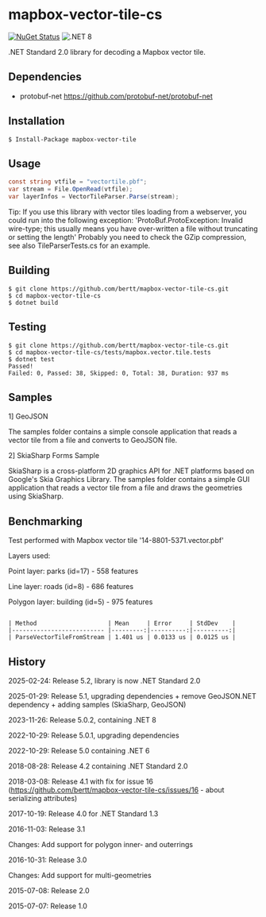 # mapbox-vector-tile-cs 

[![NuGet Status](http://img.shields.io/nuget/v/mapbox-vector-tile.svg?style=flat)](https://www.nuget.org/packages/mapbox-vector-tile/) ![.NET 8](https://github.com/bertt/mapbox-vector-tile-cs/workflows/.NET%208/badge.svg)

.NET Standard 2.0 library for decoding a Mapbox vector tile. 

## Dependencies

- protobuf-net https://github.com/protobuf-net/protobuf-net

## Installation

```
$ Install-Package mapbox-vector-tile
```

## Usage

```cs
const string vtfile = "vectortile.pbf";
var stream = File.OpenRead(vtfile);
var layerInfos = VectorTileParser.Parse(stream);
```

Tip: If you use this library with vector tiles loading from a webserver, you could run into the following exception: 
'ProtoBuf.ProtoException: Invalid wire-type; this usually means you have over-written a file without truncating or setting the length'
Probably you need to check the GZip compression, see also TileParserTests.cs for an example.

## Building

```
$ git clone https://github.com/bertt/mapbox-vector-tile-cs.git
$ cd mapbox-vector-tile-cs
$ dotnet build
```

## Testing

```
$ git clone https://github.com/bertt/mapbox-vector-tile-cs.git
$ cd mapbox-vector-tile-cs/tests/mapbox.vector.tile.tests
$ dotnet test
Passed!
Failed: 0, Passed: 38, Skipped: 0, Total: 38, Duration: 937 ms
```

## Samples

1] GeoJSON

The samples folder contains a simple console application that reads a vector tile from a file and converts to GeoJSON file.

2] SkiaSharp Forms Sample

SkiaSharp is a cross-platform 2D graphics API for .NET platforms based on Google's Skia Graphics Library. The samples folder contains a simple GUI application that reads a 
vector tile from a file and draws the geometries using SkiaSharp.

## Benchmarking

Test performed with Mapbox vector tile '14-8801-5371.vector.pbf'

Layers used:

Point layer: parks (id=17) - 558 features

Line layer: roads (id=8) - 686 features

Polygon layer: building (id=5) - 975 features

```

| Method                    | Mean     | Error     | StdDev    |
|-------------------------- |---------:|----------:|----------:|
| ParseVectorTileFromStream | 1.401 us | 0.0133 us | 0.0125 us |
```

## History

2025-02-24: Release 5.2, library is now .NET Standard 2.0

2025-01-29: Release 5.1, upgrading dependencies + remove GeoJSON.NET dependency + adding samples (SkiaSharp, GeoJSON)

2023-11-26: Release 5.0.2, containing .NET 8

2022-10-29: Release 5.0.1, upgrading dependencies 

2022-10-29: Release 5.0 containing .NET 6

2018-08-28: Release 4.2 containing .NET Standard 2.0

2018-03-08: Release 4.1 with fix for issue 16 (https://github.com/bertt/mapbox-vector-tile-cs/issues/16 - about serializing attributes)

2017-10-19: Release 4.0 for .NET Standard 1.3

2016-11-03: Release 3.1

Changes: Add support for polygon inner- and outerrings

2016-10-31: Release 3.0

Changes: Add support for multi-geometries 

2015-07-08: Release 2.0 

2015-07-07: Release 1.0 


